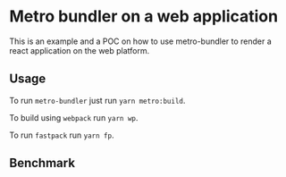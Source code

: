 # Metro bundler on a web application

This is an example and a POC on how to use metro-bundler to render a react application on the web platform.

## Usage
To run `metro-bundler` just run `yarn metro:build`.

To build using `webpack` run `yarn wp`.

To run `fastpack` run `yarn fp`.

## Benchmark
